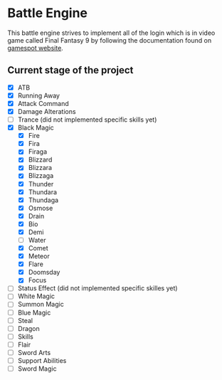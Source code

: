 ﻿# Battle Engine

This battle engine strives to implement all of the login which is in video game called Final Fantasy 9 by following the documentation found on [gamespot website](https://gamefaqs.gamespot.com/ps/197338-final-fantasy-ix/faqs/44329).

## Current stage of the project

- [x] ATB
- [x] Running Away
- [x] Attack Command
- [x] Damage Alterations
- [ ] Trance (did not implemented specific skills yet)
- [X] Black Magic
    - [x] Fire
    - [x] Fira
    - [x] Firaga
    - [x] Blizzard
    - [x] Blizzara
    - [x] Blizzaga
    - [x] Thunder
    - [x] Thundara
    - [x] Thundaga
    - [x] Osmose
    - [x] Drain
    - [x] Bio
    - [x] Demi
    - [ ] Water
    - [x] Comet
    - [X] Meteor
    - [X] Flare
    - [X] Doomsday
    - [X] Focus
- [ ] Status Effect (did not implemented specific skilles yet)
- [ ] White Magic
- [ ] Summon Magic
- [ ] Blue Magic
- [ ] Steal
- [ ] Dragon
- [ ] Skills
- [ ] Flair
- [ ] Sword Arts
- [ ] Support Abilities
- [ ] Sword Magic

